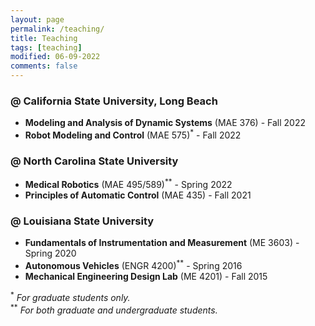 ```yaml
---
layout: page
permalink: /teaching/
title: Teaching
tags: [teaching]
modified: 06-09-2022
comments: false
---
```


### @ California State University, Long Beach

* **Modeling and Analysis of Dynamic Systems** (MAE 376) - Fall 2022
* **Robot Modeling and Control** (MAE 575)<sup>\*</sup> - Fall 2022

### @ North Carolina State University

* **Medical Robotics** (MAE 495/589)<sup>\*\*</sup> - Spring 2022
* **Principles of Automatic Control** (MAE 435) - Fall 2021

### @ Louisiana State University

* **Fundamentals of Instrumentation and Measurement** (ME 3603) - Spring 2020
* **Autonomous Vehicles** (ENGR 4200)<sup>\*\*</sup> - Spring 2016
* **Mechanical Engineering Design Lab** (ME 4201) - Fall 2015

<sup>\*</sup>   *For graduate students only.*  
<sup>\*\*</sup> *For both graduate and undergraduate students.*
